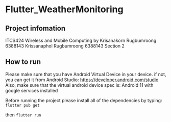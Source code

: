 # Flutter_WeatherMonitoring

## Project infomation

ITCS424 Wireless and Mobile Computing 
by
Krisanakorn Rugbumroong 6388143
Krissanaphol Rugbumroong 6388143
Section 2

## How to run

Please make sure that you have Android Virtual Device in your device. if not, you can get it from Android Studio: https://developer.android.com/studio
Also, make sure that the virtual android device spec is: Android 11 with google services installed

Before running the project please install all of the dependencies by typing:
`flutter pub get`

then 
`flutter run`

